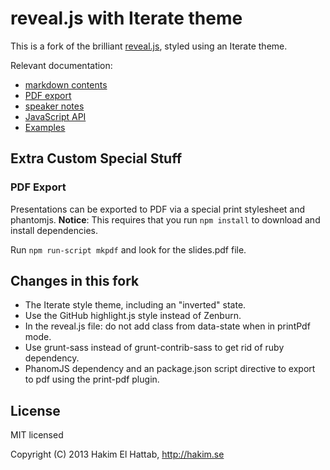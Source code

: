 # reveal.js with Iterate theme 

This is a fork of the brilliant
[reveal.js](https://github.com/hakimel/reveal.js), styled using an Iterate
theme.

Relevant documentation:

* [markdown contents](https://github.com/hakimel/reveal.js#markdown)
* [PDF export](https://github.com/hakimel/reveal.js#pdf-export)
* [speaker notes](https://github.com/hakimel/reveal.js#speaker-notes)
* [JavaScript API](https://github.com/hakimel/reveal.js#api)
* [Examples](https://github.com/hakimel/reveal.js/wiki/Example-Presentations)

## Extra Custom Special Stuff

### PDF Export

Presentations can be exported to PDF via a special print stylesheet and
phantomjs.
**Notice**: This requires that you run `npm install` to download and install
dependencies.

Run `npm run-script mkpdf` and look for the slides.pdf file.


## Changes in this fork

- The Iterate style theme, including an "inverted" state.
- Use the GitHub highlight.js style instead of Zenburn.
- In the reveal.js file: do not add class from data-state when in printPdf
  mode.
- Use grunt-sass instead of grunt-contrib-sass to get rid of ruby dependency.
- PhanomJS dependency and an package.json script directive to export to pdf
  using the print-pdf plugin.


## License

MIT licensed

Copyright (C) 2013 Hakim El Hattab, http://hakim.se
